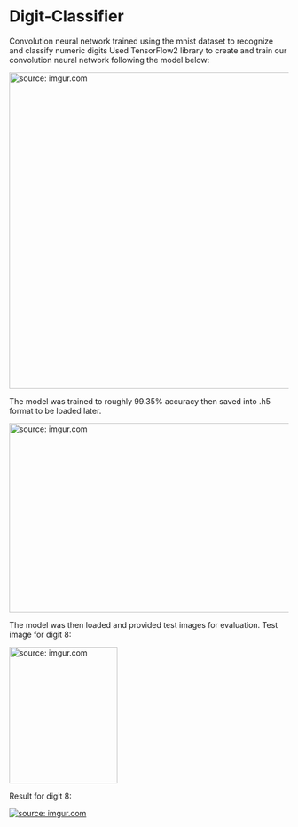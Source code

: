 # Digit-Classifier
Convolution neural network trained using the mnist dataset to recognize and classify numeric digits
Used TensorFlow2 library to create and train our convolution neural network following the model below:

<a href="https://imgur.com/WtaG1vJ"><img src="https://i.imgur.com/WtaG1vJ.png" title="source: imgur.com" width="629" height="570" /></a>

The model was trained to roughly 99.35% accuracy then saved into .h5 format to be loaded later.

<a href="https://imgur.com/Ta9bmlQ"><img src="https://i.imgur.com/Ta9bmlQ.png" title="source: imgur.com" width="660" height="341" /></a>

The model was then loaded and provided test images for evaluation. 
Test image for digit 8:

<a href="https://imgur.com/dnd5oOw"><img src="https://i.imgur.com/dnd5oOw.png" title="source: imgur.com" width="195" height="246"/></a>

Result for digit 8:

<a href="https://imgur.com/d5lrv4u"><img src="https://i.imgur.com/d5lrv4u.png" title="source: imgur.com" /></a>
